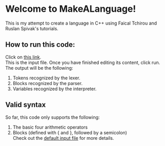 # Welcome to MakeALanguage!
This is my attempt to create a language in C++ using Faical Tchirou and Ruslan Spivak's tutorials.<br>
## How to run this code:
Click on [this link](https://repl.it/@DanielZhu5/MakeALanguage#test.txt).<br>
This is the input file. Once you have finished editing its content, click run. The output will be the following:<br>
1. Tokens recognized by the lexer.     
2. Blocks recognized by the parser.     
3. Variables recognized by the interpreter.    
## Valid syntax   
So far, this code only supports the following:    
1. The basic four arithmetic operators    
2. Blocks (defined with { and }, followed by a semicolon)    
Check out the [default input file](https://github.com/dantheking-crypto/MakeALanguage/blob/master/test.txt) for more details.
